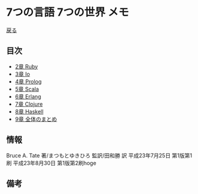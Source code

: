 # 7つの言語 7つの世界 メモ
[戻る](../../../tree/master)

## 目次
+ [2章 Ruby](c2.md)
+ [3章 Io](c3.md)
+ [4章 Prolog](c4.md)
+ [5章 Scala](c5.md)
+ [6章 Erlang](c6.md)
+ [7章 Clojure](c7.md)
+ [8章 Haskell](c8.md)
+ [9章 全体のまとめ](c9.md)

## 情報
Bruce A. Tate 著/まつもとゆきひろ 監訳/田和勝 訳
平成23年7月25日 第1版第1刷
平成23年8月30日 第1版第2刷hoge

## 備考
